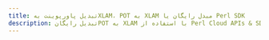 ---title: تبدیل پاورپوینت بهXLAM، POT به XLAM مبدل رایگان یا Perl SDKdescription: تبدیل رایگانPOT به XLAM با استفاده از Perl Cloud APIs & SDK. همچنین اسناد Microsoft PowerPoint را در Cloud ایجاد، ویرایش و رندر کنید.---